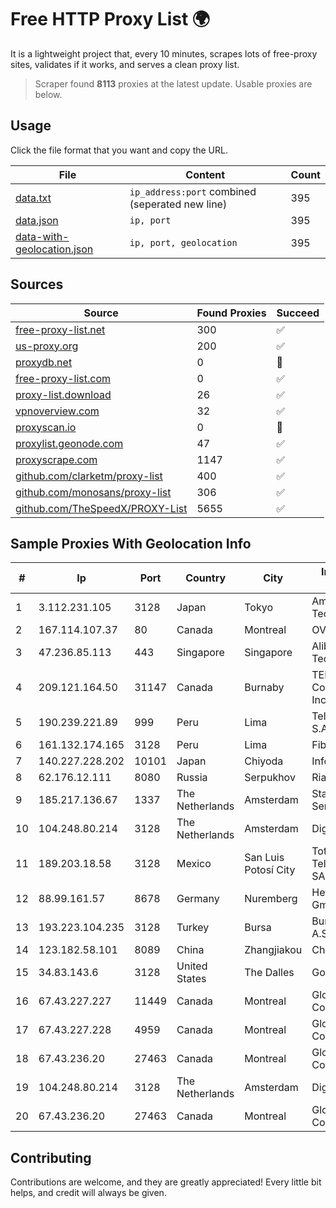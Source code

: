 
# Free HTTP Proxy List 🌍

It is a lightweight project that, every 10 minutes, scrapes lots of free-proxy sites, validates if it works, and serves a clean proxy list.


> Scraper found **8113** proxies at the latest update. Usable proxies are below.

## Usage

Click the file format that you want and copy the URL.


|File|Content|Count|
|----|-------|-----|
|[data.txt](https://raw.githubusercontent.com/themiralay/Proxy-List-World/master/data.txt)|`ip_address:port` combined (seperated new line)|395|
|[data.json](https://raw.githubusercontent.com/themiralay/Proxy-List-World/master/data.json)|`ip, port`|395|
|[data-with-geolocation.json](https://raw.githubusercontent.com/themiralay/Proxy-List-World/master/data-with-geolocation.json)|`ip, port, geolocation`|395|

## Sources

|Source|Found Proxies|Succeed|
|------|-------------|-------|
|[free-proxy-list.net](https://free-proxy-list.net)|300|✅|
|[us-proxy.org](https://www.us-proxy.org)|200|✅|
|[proxydb.net](http://proxydb.net)|0|🚫|
|[free-proxy-list.com](https://free-proxy-list.com/?page=&port=&type%5B%5D=http&type%5B%5D=https&up_time=0&search=Search)|0|✅|
|[proxy-list.download](https://www.proxy-list.download/HTTP)|26|✅|
|[vpnoverview.com](https://vpnoverview.com/privacy/anonymous-browsing/free-proxy-servers)|32|✅|
|[proxyscan.io](https://www.proxyscan.io)|0|🚫|
|[proxylist.geonode.com](https://proxylist.geonode.com/api/proxy-list?limit=300&page=1&sort_by=lastChecked&sort_type=desc&protocols=http,https)|47|✅|
|[proxyscrape.com](https://api.proxyscrape.com/v2/?request=displayproxies&protocol=http&timeout=10000&country=all&ssl=all&anonymity=all)|1147|✅|
|[github.com/clarketm/proxy-list](https://raw.githubusercontent.com/clarketm/proxy-list/master/proxy-list-raw.txt)|400|✅|
|[github.com/monosans/proxy-list](https://raw.githubusercontent.com/monosans/proxy-list/main/proxies/http.txt)|306|✅|
|[github.com/TheSpeedX/PROXY-List](https://raw.githubusercontent.com/TheSpeedX/PROXY-List/master/http.txt)|5655|✅|


## Sample Proxies With Geolocation Info

|#|Ip|Port|Country|City|Internet Service Provider|
|-|--|----|-------|----|-------------------------|
|1|3.112.231.105|3128|Japan|Tokyo|Amazon Technologies Inc.|
|2|167.114.107.37|80|Canada|Montreal|OVH SAS|
|3|47.236.85.113|443|Singapore|Singapore|Alibaba (US) Technology Co., Ltd.|
|4|209.121.164.50|31147|Canada|Burnaby|TELUS Communications Inc.|
|5|190.239.221.89|999|Peru|Lima|Telefonica del Peru S.A.A.|
|6|161.132.174.165|3128|Peru|Lima|Fibertel Peru S.A.|
|7|140.227.228.202|10101|Japan|Chiyoda|InfoSphere|
|8|62.176.12.111|8080|Russia|Serpukhov|Rial Com JSC|
|9|185.217.136.67|1337|The Netherlands|Amsterdam|Stallion Network Services Limited|
|10|104.248.80.214|3128|The Netherlands|Amsterdam|DigitalOcean, LLC|
|11|189.203.18.58|3128|Mexico|San Luis Potosí City|Total Play Telecomunicaciones SA De CV|
|12|88.99.161.57|8678|Germany|Nuremberg|Hetzner Online GmbH|
|13|193.223.104.235|3128|Turkey|Bursa|Bursabil Teknoloji A.S.|
|14|123.182.58.101|8089|China|Zhangjiakou|China Telecom|
|15|34.83.143.6|3128|United States|The Dalles|Google LLC|
|16|67.43.227.227|11449|Canada|Montreal|GloboTech Communications|
|17|67.43.227.228|4959|Canada|Montreal|GloboTech Communications|
|18|67.43.236.20|27463|Canada|Montreal|GloboTech Communications|
|19|104.248.80.214|3128|The Netherlands|Amsterdam|DigitalOcean, LLC|
|20|67.43.236.20|27463|Canada|Montreal|GloboTech Communications|



## Contributing

Contributions are welcome, and they are greatly appreciated! Every
little bit helps, and credit will always be given.

